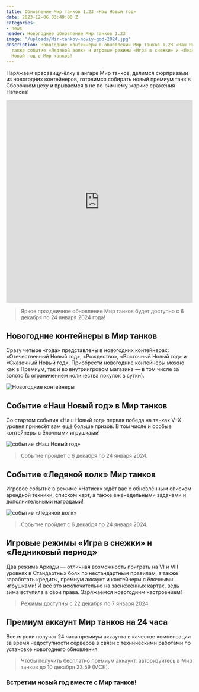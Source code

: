 ```yaml
---
title: Обновление Мир танков 1.23 «Наш Новый год»
date: 2023-12-06 03:49:00 Z
categories:
- news
header: Новогоднее обновление Мир танков 1.23
image: "/uploads/Mir-tankov-noviy-god-2024.jpg"
description: Новогодние контейнеры в обновлении Мир танков 1.23 «Наш Новый год», а
  также событие «Ледяной волк» и игровые режимы «Игра в снежки» и «Ледниковый период».
  Новый год в Мир танков!
---
```


Наряжаем красавицу-ёлку в ангаре Мир танков, делимся сюрпризами из новогодних контейнеров, готовимся собирать новый премиум танк в Сборочном цеху и врываемся в не по-зимнему жаркие сражения Натиска!

<iframe width="100%" height="545px" src="https://www.youtube.com/embed/vA6kE6eThM0?si=zP1sZclrk7MO6es6" title="YouTube video player" frameborder="0" allow="accelerometer; autoplay; clipboard-write; encrypted-media; gyroscope; picture-in-picture; web-share" allowfullscreen></iframe>

> Яркое праздничное обновление Мир танков будет доступно с 6 декабря по 24 января 2024 года!

## Новогодние контейнеры в Мир танков

Сразу четыре «года» представлены в новогодних контейнерах: «Отечественный Новый год», «Рождество», «Восточный Новый год» и «Сказочный Новый год». Приобрести новогодние контейнеры можно как в Премиум, так и во внутриигровом магазине — в том числе за золото (с ограничением количества покупок в сутки).

![Новогодние контейнеры](https://ru-wotp.lesta.ru/dcont/fb/image/banner_ingame_new_year_2024_600x450_lgs_spb_mt.png)

## Событие «Наш Новый год» в Мир танков

Со стартом события «Наш Новый год» первая победа на танках V–X уровня принесёт вам ещё больше призов. В том числе и особые контейнеры с ёлочными игрушками!

![событие «Наш Новый год»](https://ru-wotp.lesta.ru/dcont/fb/image/korobki_EGTCSE5.png)

> Событие пройдет с 6 декабря по 24 января 2024.

## Событие «Ледяной волк» Мир танков

Игровое событие в режиме «Натиск» ждёт вас с обновлённым списком арендной техники, списком карт, а также еженедельными задачами и дополнительными наградами!

![событие «Ледяной волк»](https://ru-wotp.lesta.ru/dcont/fb/image/onboarding_slide_960x520.png)

> Событие пройдет с 6 декабря по 24 января 2024.

## Игровые режимы «Игра в снежки» и «Ледниковый период» 

Два режима Аркады — отличная возможность поиграть на VI и VIII уровнях в Стандартных боях по нестандартным правилам, а также заработать кредиты, премиум аккаунт и контейнеры с ёлочными игрушками! И всё это исключительно на заснеженных картах, ведь зима вступила в свои права. Заряжаемся новогодним настроением!

> Режимы доступны с 22 декабря по 7 января 2024.

## Премиум аккаунт Мир танков на 24 часа

Все игроки получат 24 часа премиум аккаунта в качестве компенсации за время недоступности серверов в связи с техническими работами по установке новогоднего обновления. 

> Чтобы получить бесплатно премиум аккаунт, авторизуйтесь в Мир танков до 10 декабря 23:59 (МСК).

### Встретим новый год вместе с Мир танков!
